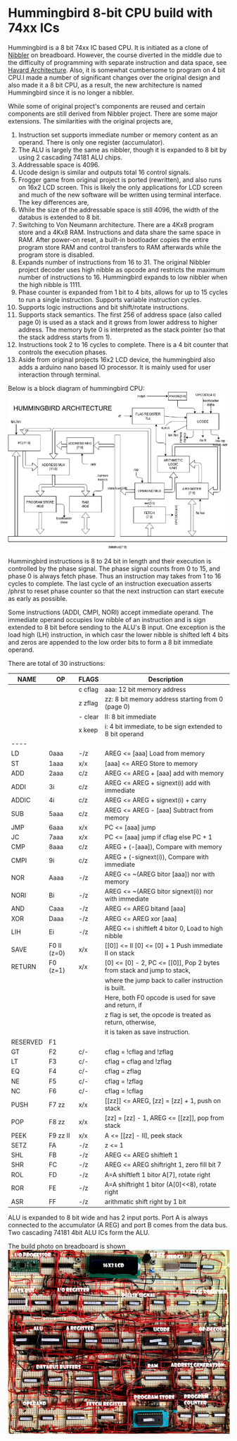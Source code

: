 # Hummingbird 8-bit CPU build with 74xx ICs

Hummingbird is a 8 bit 74xx IC based CPU. It is initiated as a clone of
[Nibbler](https://www.bigmessowires.com/nibbler/) on breadboard.
However, the course diverted in the middle due to the difficulty of programming
with separate instruction and data space, see [Havard Architecture](http://www.differencebetween.net/technology/difference-between-von-neumann-and-harvard-architecture/). Also, it is somewhat cumbersome to program on 4 bit CPU.I made a number of significant changes over the original
design and also made it a 8 bit CPU, as a result, the new architecture is named Hummingbird since it is no longer a nibbler.

While some of original project's components are reused and certain components are still derived from Nibbler project.
There are some major extensions. The similarities with the original projects are,
1. Instruction set supports immediate number or memory content as an operand. There is only one register (accumulator).
2. The ALU is largely the same as nibbler, though it is expanded to 8 bit by using 2 cascading 74181 ALU chips.
3. Addressable space is 4096.
4. Ucode design is similar and outputs total 16 control signals.
5. Frogger game from original project is ported (rewritten), and also runs on 16x2 LCD screen. This is likely the only applications for LCD screen and much
   of the new software will be written using terminal interface.
The key differences are,
1. While the size of the addressable space is still 4096, the width of the databus is extended to 8 bit.
2. Switching to Von Neumann architecture. There are a 4Kx8 program store and a 4Kx8 RAM.
   Instructions and data share the same space in RAM. After power-on reset, a built-in bootloader copies the entire
   program store RAM and control transfers to RAM afterwards while the program store is disabled.
3. Expands number of instructions from 16 to 31. The original Nibbler project decoder uses high nibble
   as opcode and restricts the maximum number of instructions to 16. Hummingbird expands to low nibbler when the high nibble
   is 1111.
4. Phase counter is expanded from 1 bit to 4 bits, allows for up to 15 cycles
   to run a single instruction. Supports variable instruction cycles.
5. Supports logic instructions and bit shift/rotate instructions.
6. Supports stack semantics. The first 256 of address space (also called page 0) is used as a stack and it grows from lower address to higher address.
   The memory byte 0 is interpreted as the stack pointer (so that the stack address starts from 1).
7. Instructions took 2 to 16 cycles to complete. There is a 4 bit counter that controls the execution phases.
8. Aside from original projects 16x2 LCD device, the hummingbird also adds a arduino nano based IO processor. It is mainly used for
   user interaction through terminal.

Below is a block diagram of hummingbird CPU: ![Architecture](/doc/Hummingbird.png)

Hummingbird instructions is 8 to 24 bit in length and their execution is
controlled by the phase signal. The phase signal counts from 0 to 15, and
phase 0 is always fetch phase. Thus an
instruction may takes from 1 to 16 cycles to complete. The last cycle of
an instruction execuation asserts /phrst to reset phase counter so that the next
instruction can start execute as early as possible.

Some instructions (ADDI, CMPI, NORI) accept immediate operand. The immediate
operand occupies low nibble of an instruction and is sign extended to 8 bit
before sending to the ALU's B input. One exception is the load high (LH) instruction, 
in which casr the
lower nibble is shifted left 4 bits and zeros are appended to the low order
bits to form a 8 bit immediate operand.

There are total of 30 instructions:

| NAME | OP   | FLAGS | Description                                        |
|------|------|-------|----------------------------------------------------|
|      |      |c cflag| aaa: 12 bit memory address                         |
|      |      |z zflag| zz: 8 bit memory address starting from 0 (page 0)  |
|      |      |- clear| II: 8 bit immediate                                |
|      |      |x keep | i: 4 bit immediate, to be sign extended to 8 bit operand | 
|----|
| LD   | 0aaa |  -/z  | AREG  <= [aaa] Load from memory                    |
| ST   | 1aaa |  x/x  | [aaa] <= AREG  Store to memory                     |
| ADD  | 2aaa |  c/z  | AREG  <= AREG + [aaa] add with memory              |
| ADDI | 3i   |  c/z  | AREG  <= AREG + signext(i) add with immediate      |
| ADDIC| 4i   |  c/z  | AREG  <= AREG + signext(i) + carry                 |
| SUB  | 5aaa |  c/z  | AREG  <= AREG - [aaa] Subtract from memory         |
| JMP  | 6aaa |  x/x  | PC    <= [aaa] jump                                |
| JC   | 7aaa |  x/x  | PC    <= [aaa] jump if cflag else PC + 1           |
| CMP  | 8aaa |  c/z  | AREG + (-[aaa]), Compare with memory               |
| CMPI | 9i   |  c/z  | AREG + (-signext(i)), Compare with immediate       |
| NOR  | Aaaa |  -/z  | AREG  <= ~(AREG bitor [aaa]) nor with memory       |
| NORI | Bi   |  -/z  | AREG  <= ~(AREG bitor signext(i)) nor with immediate |
| AND  | Caaa |  -/z  | AREG  <= AREG bitand [aaa]                         |
| XOR  | Daaa |  -/z  | AREG  <= AREG xor [aaa]                            |
| LIH  | Ei   |  -/z  | AREG  <= i shiftleft 4 bitor 0, Load to high nibble |
| SAVE | F0 II (z=0) |  x/x  | [[0]] <= II [0] <= [0] + 1 Push immediate II on stack |
| RETURN | F0 (z=1) |  x/x  | [0] <= [0] - 2, PC <= [[0]], Pop 2 bytes from stack and jump to stack, |
|      |      |       | where the jump back to caller instruction is built. |
|      |      |       | Here, both F0 opcode is used for save and return, if |
|      |      |       | z flag is set, the opcode is treated as return, otherwise, |
|      |      |       | it is taken as save instruction.                   |
| RESERVED | F1 |     |                                                    |
| GT   | F2   |  c/-  | cflag = !cflag and !zflag                          |
| LT   | F3   |  c/-  | cflag = cflag and !zflag                           |
| EQ   | F4   |  c/-  | cflag = zflag                                      |
| NE   | F5   |  c/-  | cflag = !zflag                                     |
| NC   | F6   |  c/-  | cflag = !cflag                                     |
| PUSH | F7 zz|  x/x  | [[zz]] <= AREG, [zz] = [zz] + 1, push on stack     |
| POP  | F8 zz|  x/x  | [zz] = [zz] - 1, AREG <= [[zz]], pop from stack    |
| PEEK | F9 zz II|  x/x  | A <= [[zz] - II], peek stack                    |
| SETZ | FA   |  -/z  | z <= 1                                             |
| SHL  | FB   |  -/z  | AREG <= AREG shiftleft 1                           |
| SHR  | FC   |  -/z  | AREG <= AREG shiftright 1, zero fill bit 7         |
| ROL  | FD   |  -/z  | A=A shiftleft 1 bitor A[7], rotate right           |
| ROR  | FE   |  -/z  | A=A shiftright 1 bitor (A[0]<<8), rotate right     |
| ASR  | FF   |  -/z  | arithmatic shift right by 1 bit                    |

ALU is expanded to 8 bit wide and has 2 input ports. Port A is always
connected to the accumulator (A REG) and port B comes from the data bus.
Two cascading 74181 4bit ALU ICs form the ALU.

The build photo on breadboard is shown ![here](doc/hummingbird-breadboard.jpg)
